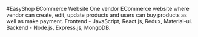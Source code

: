 #EasyShop ECommerce Website
One vendor ECommerce website where vendor can create, edit, update products and users can buy products as well as make payment. 
Frontend - JavaScript, React.js, Redux, Material-ui. 
Backend - Node.js, Express.js, MongoDB.